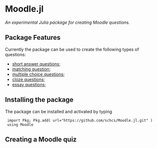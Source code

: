 # Moodle.jl
*An experimental Julia package for creating Moodle questions.*


## Package Features
Currently the package can be used to create the following types of questions:
- [short answer questions](short_answer.md);
- [matching question](matching);
- [multiple choice questions](multiple_choice.md);
- [cloze questions](cloze.md);
- [essay questions](essay.md);

## Installing the package
The package can be installed and activated by typing 
```@repl
 import Pkg; Pkg.add( url="https://github.com/schcs/Moodle.jl.git" )
 using Moodle
```


## Creating a Moodle quiz

